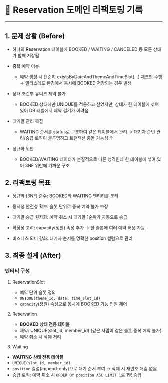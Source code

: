 # 📝 Reservation 도메인 리팩토링 기록
---

## 1. 문제 상황 (Before)
- 하나의 Reservation 테이블에 BOOKED / WAITING / CANCELED 등 모든 상태가 함께 저장됨

- 중복 예약 이슈
    - 예약 생성 시 단순히 existsByDateAndThemeAndTimeSlot(...) 체크만 수행 → 멀티스레드 환경에서 동시에 BOOKED 저장되는 경우 발생

- 상태 조건부 유니크 제약 불가
    - BOOKED 상태에만 UNIQUE를 적용하고 싶었지만, 상태가 한 테이블에 섞여 있어 DB 레벨에서 제약 걸기가 어려움

- 대기열 관리 복잡
    - WAITING 순서를 status로 구분하여 같은 테이블에서 관리 → 대기자 순번 관리/승급 로직이 불투명하고 트랜잭션 충돌 가능성 ↑

- 정규화 위반
    - BOOKED/WAITING 데이터가 본질적으로 다른 성격인데 한 테이블에 섞여 있어 3NF 위반에 가까운 구조
  

## 2. 리팩토링 목표

- 정규화 (3NF) 준수: BOOKED와 WAITING 엔티티를 분리

- 동시성 안전성 확보: 슬롯 단위로 중복 예약 불가 보장

- 대기열 승급 원자화: 예약 취소 시 대기열 1순위가 자동으로 승급

- 확장성 고려: capacity(정원) 속성 추가 → 한 슬롯에 여러 예약 허용 가능

- 비즈니스 의미 강화: 대기자 순서를 명확한 position 컬럼으로 관리

## 3. 최종 설계 (After)

### 엔티티 구성

1. ReservationSlot
    - 예약 단위 슬롯 정의
    - `UNIQUE(theme_id, date, time_slot_id)`
    - `capacity`(정원) 속성으로 동시에 BOOKED 가능 인원 제어
   
2. Reservation
    - **BOOKED 상태 전용 테이블**
    - 제약: UNIQUE(slot_id, member_id) (같은 사람이 같은 슬롯 중복 예약 불가)
    - 예약 취소 시 삭제 처리
3. Waiting
- **WAITING 상태 전용 테이블**
- `UNIQUE(slot_id, member_id)`
- `position` 컬럼(append-only)으로 대기 순서 부여 → 삭제 시 재번호 매김 없음
- 승급 로직: 예약 취소 시 `ORDER BY position ASC LIMIT 1`로 1명 승급